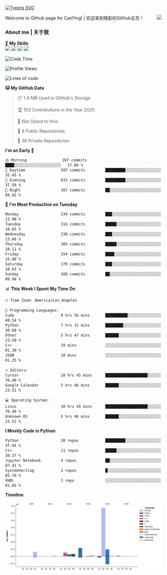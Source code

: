 [![Typing SVG](https://readme-typing-svg.herokuapp.com?size=25&duration=3500&color=00FFFF&vCenter=true&width=250&height=40&lines=Hi+Welcome+%F0%9F%91%8B%F0%9F%8F%BB;I'm+CanYing|残影)](https://git.io/typing-svg)

<a href="#">
  <img align="right" src="https://github-readme-stats.vercel.app/api?username=CanYing0913&count_private=true&rank_icon=github&show_icons=true&bg_color=15,f2f7fd,E0EAFC&" />
</a>

Welcome to Github page for CanYing! | 欢迎来到残影的GitHub主页！

### About me | 关于我

🌟 **My Skills**  
![](https://img.shields.io/badge/-C-A8B9CC?style=flat-square&logo=C&logoColor=fff)
![](https://img.shields.io/badge/-C++-00599C?style=flat-square&logo=Cpp&logoColor=fff)
![](https://img.shields.io/badge/-Python-3776AB?style=flat-square&logo=Python&logoColor=fff)
![](https://img.shields.io/badge/-Linux-000000?style=flat-square&logo=Linux&logoColor=fff)

<!--START_SECTION:waka-->
![Code Time](http://img.shields.io/badge/Code%20Time-1%2C636%20hrs%2044%20mins-blue)

![Profile Views](http://img.shields.io/badge/Profile%20Views-8-blue)

![Lines of code](https://img.shields.io/badge/From%20Hello%20World%20I%27ve%20Written-26.9%20million%20lines%20of%20code-blue)

**🐱 My GitHub Data** 

> 📦 1.4 MB Used in GitHub's Storage 
 > 
> 🏆 103 Contributions in the Year 2025
 > 
> 🚫 Not Opted to Hire
 > 
> 📜 9 Public Repositories 
 > 
> 🔑 36 Private Repositories 
 > 
**I'm an Early 🐤** 

```text
🌞 Morning                287 commits         ████░░░░░░░░░░░░░░░░░░░░░   17.04 % 
🌆 Daytime                597 commits         █████████░░░░░░░░░░░░░░░░   35.45 % 
🌃 Evening                633 commits         █████████░░░░░░░░░░░░░░░░   37.59 % 
🌙 Night                  167 commits         ██░░░░░░░░░░░░░░░░░░░░░░░   09.92 % 
```
📅 **I'm Most Productive on Tuesday** 

```text
Monday                   234 commits         ███░░░░░░░░░░░░░░░░░░░░░░   13.90 % 
Tuesday                  314 commits         █████░░░░░░░░░░░░░░░░░░░░   18.65 % 
Wednesday                230 commits         ███░░░░░░░░░░░░░░░░░░░░░░   13.66 % 
Thursday                 305 commits         █████░░░░░░░░░░░░░░░░░░░░   18.11 % 
Friday                   254 commits         ████░░░░░░░░░░░░░░░░░░░░░   15.08 % 
Saturday                 179 commits         ███░░░░░░░░░░░░░░░░░░░░░░   10.63 % 
Sunday                   168 commits         ██░░░░░░░░░░░░░░░░░░░░░░░   09.98 % 
```


📊 **This Week I Spent My Time On** 

```text
🕑︎ Time Zone: America/Los_Angeles

💬 Programming Languages: 
Cuda                     9 hrs 56 mins       ██████████░░░░░░░░░░░░░░░   40.54 % 
Python                   7 hrs 31 mins       ████████░░░░░░░░░░░░░░░░░   30.68 % 
Other                    5 hrs 47 mins       ██████░░░░░░░░░░░░░░░░░░░   23.59 % 
C++                      19 mins             ░░░░░░░░░░░░░░░░░░░░░░░░░   01.30 % 
JSON                     18 mins             ░░░░░░░░░░░░░░░░░░░░░░░░░   01.25 % 

🔥 Editors: 
Cursor                   18 hrs 45 mins      ███████████████████░░░░░░   76.49 % 
Google Calendar          5 hrs 46 mins       ██████░░░░░░░░░░░░░░░░░░░   23.51 % 

💻 Operating System: 
Linux                    18 hrs 45 mins      ███████████████████░░░░░░   76.49 % 
Unknown OS               5 hrs 46 mins       ██████░░░░░░░░░░░░░░░░░░░   23.51 % 
```

**I Mostly Code in Python** 

```text
Python                   20 repos            █████████░░░░░░░░░░░░░░░░   37.04 % 
C++                      11 repos            █████░░░░░░░░░░░░░░░░░░░░   20.37 % 
Jupyter Notebook         4 repos             ██░░░░░░░░░░░░░░░░░░░░░░░   07.41 % 
SystemVerilog            2 repos             █░░░░░░░░░░░░░░░░░░░░░░░░   03.70 % 
VHDL                     1 repo              ░░░░░░░░░░░░░░░░░░░░░░░░░   01.85 % 
```



**Timeline**

![Lines of Code chart](https://raw.githubusercontent.com/CanYing0913/CanYing0913/master/assets/bar_graph.png)


<!--END_SECTION:waka-->

